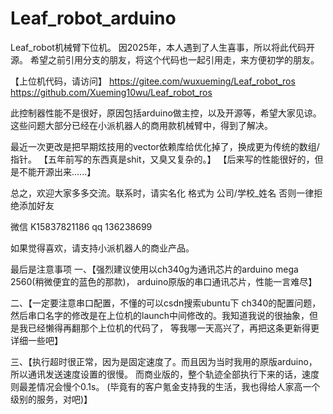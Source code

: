 # Leaf_robot_arduino

Leaf_robot机械臂下位机。 因2025年，本人遇到了人生喜事，所以将此代码开源。
希望之前引用分支的朋友，将这个代码也一起引用走，来方便初学的朋友。


【上位机代码，请访问】
  https://gitee.com/wuxueming/Leaf_robot_ros
  https://github.com/Xueming10wu/Leaf_robot_ros


此控制器性能不是很好，原因包括arduino做主控，以及开源等，希望大家见谅。
这些问题大部分已经在小派机器人的商用款机械臂中，得到了解决。


最近一次更改是把早期炫技用的vector依赖库给优化掉了，换成更为传统的数组/指针。
【五年前写的东西真是shit，又臭又复杂的。】
【后来写的性能很好的，但是不能开源出来......】


总之，欢迎大家多多交流。联系时，请实名化  格式为 公司/学校_姓名  否则一律拒绝添加好友


微信 K15837821186 
qq  136238699


如果觉得喜欢，请支持小派机器人的商业产品。



最后是注意事项
一、【强烈建议使用以ch340g为通讯芯片的arduino mega 2560(稍微便宜的蓝色的那款)，
arduino原版的串口通讯芯片，性能一言难尽】

二、【一定要注意串口配置，不懂的可以csdn搜索ubuntu下 ch340的配置问题，
然后串口名字的修改是在上位机的launch中间修改的。我知道我说的很抽象，但是我已经懒得再翻那个上位机的代码了，
等我哪一天高兴了，再把这条更新得更详细一些吧】

三、【执行超时很正常，因为是固定速度了。而且因为当时我用的原版arduino，所以通讯发送速度设置的很慢。
而商业版的，整个轨迹全部执行下来的话，速度则最差情况会慢个0.1s。
(毕竟有的客户氪金支持我的生活，我也得给人家高一个级别的服务，对吧)】


